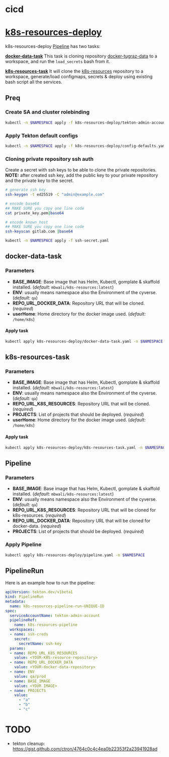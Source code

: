 # cicd

# [k8s-resources-deploy](k8s-resources-deploy/) 
k8s-resources-deploy [Pipeline](k8s-resources-deploy/pipeline.yaml) has two tasks:

**[docker-data-task](k8s-resources-deploy/docker-data-task.yaml)** This task is cloning repository [docker-tugraz-data]() to a workspace, and run the `load_secrets` bash from it.

**[k8s-resources-task](k8s-resources-deploy/k8s-resources-task.yaml)** It will clone  the [k8s-resources]() repository to a workspace, generate/load configmaps, secrets & deploy using existing bash script all the services.


## Preq
### Create SA and cluster rolebinding 

```bash
kubectl -n $NAMESPACE apply -f k8s-resources-deploy/tekton-admin-account.yml
```

### Apply Tekton default configs

```bash
kubectl -n $NAMESPACE apply -f k8s-resources-deploy/config-defaults.yaml
```

### Cloning private repository ssh auth
Create a secret with ssh keys to be able to clone the private repositories.
**NOTE:** after created ssh key, add the public key to your private repository and the private key to the secret.

```bash
# generate ssh key
ssh-keygen -t ed25519 -C "admin@example.com"

# encode base64
## MAKE SURE you copy one line code
cat private_key.pem|base64

# encode known_host
## MAKE SURE you copy one line code
ssh-keyscan gitlab.com |base64

kubectl -n $NAMESPACE apply -f ssh-secret.yaml
```

## docker-data-task

### Parameters

* **BASE_IMAGE**: Base image that has Helm, Kubectl, gomplate & skaffold installed. (_default:_ `mbwali/k8s-resources:latest`)
* **ENV**: usually means namespace also the Environment of the cyverse. (_default:_ `qa`)
* **REPO_URL_DOCKER_DATA**: Repository URL that will be cloned. (_required_)
* **userHome**: Home directory for the docker image used. (_default:_ `/home/k8s`)



#### Apply task

```bash
kubectl apply k8s-resources-deploy/docker-data-task.yaml -n $NAMESPACE
```

## k8s-resources-task

### Parameters

* **BASE_IMAGE**: Base image that has Helm, Kubectl, gomplate & skaffold installed. (_default:_ `mbwali/k8s-resources:latest`)
* **ENV**: usually means namespace also the Environment of the cyverse. (_default:_ `qa`)
* **REPO_URL_K8S_RESOURCES**: Repository URL that will be cloned. (_required_)
* **PROJECTS**: List of projects that should be deployed. (_required_)
* **userHome**: Home directory for the docker image used. (_default:_ `/home/k8s`)

#### Apply task

```bash
kubectl apply k8s-resources-deploy/k8s-resources-task.yaml -n $NAMESPACE
```


## Pipeline

### Parameters

* **BASE_IMAGE**: Base image that has Helm, Kubectl, gomplate & skaffold installed. (_default:_ `mbwali/k8s-resources:latest`)
* **ENV**: usually means namespace also the Environment of the cyverse. (_default:_ `qa`)
* **REPO_URL_K8S_RESOURCES**: Repository URL that will be cloned for k8s-resources. (_required_)
* **REPO_URL_DOCKER_DATA**: Repository URL that will be cloned for docker-data. (_required_)
* **PROJECTS**: List of projects that should be deployed. (_required_)

### Apply Pipeline

```bash
kubectl apply k8s-resources-deploy/pipeline.yaml -n $NAMESPACE
```

## PipelineRun

Here is an example how to run the pipeline:
```yaml
apiVersion: tekton.dev/v1beta1
kind: PipelineRun
metadata:
  name: k8s-resources-pipeline-run-UNIQUE-ID
spec:
  serviceAccountName: tekton-admin-account
  pipelineRef:
    name: k8s-resources-pipeline
  workspaces:
  - name: ssh-creds
    secret:
      secretName: ssh-key
  params:
  - name: REPO_URL_K8S_RESOURCES
    value: <YOUR-K8S-resource-repository>
  - name: REPO_URL_DOCKER_DATA
    value: <YOUR-docker-data-repository>
  - name: ENV
    value: qa/prod
  - name: BASE_IMAGE
    value: <YOUR IMAGE>
  - name: PROJECTS
    value:
      - "a"
      - "b"
      - "c"
```

# TODO
* tekton cleanup: https://gist.github.com/ctron/4764c0c4c4ea0b22353f2a23941928ad
